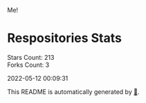 Me!

# Respositories Stats
Stars Count: 213  
Forks Count: 3

2022-05-12 00:09:31  

This README is automatically generated by [🐰](https://github.com/rnitta/rnitta).
